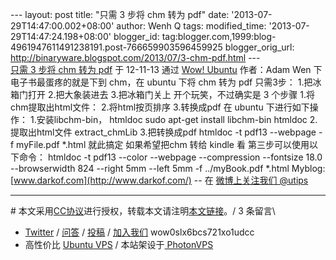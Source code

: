 --- layout: post title: "只需 3 步将 chm 转为 pdf" date:
'2013-07-29T14:47:00.002+08:00' author: Wenh Q tags: modified\_time:
'2013-07-29T14:47:24.198+08:00' blogger\_id:
tag:blogger.com,1999:blog-4961947611491238191.post-766659903596459925
blogger\_orig\_url:
http://binaryware.blogspot.com/2013/07/3-chm-pdf.html ---
[\
只需 3 步将 chm 转为 pdf](http://wowubuntu.com/chm2pdf.html)
于 12-11-13 通过 [Wow! Ubuntu](http://wowubuntu.com/) 作者：Adam Wen
下电子书最蛋疼的就是下到 chm，在 ubuntu 下将 chm 转为 pdf 只需3步：
1.把冰箱门打开 2.把大象装进去 3.把冰箱门关上
开个玩笑，不过确实是 3 个步骤
1.将chm提取出html文件：
2.将html按页排序
3.转换成pdf
在 ubuntu 下进行如下操作：
1.安装libchm-bin， htmldoc
sudo apt-get install libchm-bin htmldoc
2.提取出html文件
extract\_chmLib
3.把转换成pdf
htmldoc -t pdf13 --webpage -f myFile.pdf \*.html
就此搞定 如果希望把chm 转给 kindle 看
第三步可以使用以下命令：
htmldoc -t pdf13 --color --webpage --compression --fontsize 18.0
--browserwidth 824 --right 5mm --left 5mm -f ../myBook.pdf \*.html
Myblog: [www.darkof.com](http://www.darkof.com/)
-- 在 [微博上关注我们 @utips](http://t.sina.com.cn/utips)

* * * * *

\#
本文采用[CC协议](http://creativecommons.org/licenses/by/2.5/cn/)进行授权，转载本文请注明[本文链接](http://wowubuntu.com/chm2pdf.html)。/
3 条留言\
- [Twitter](http://twitter.com/ubuntu_tips) /
[问答](http://wowubuntu.com/ask) / [投稿](http://wowubuntu.com/submit) /
[加入我们](http://wowubuntu.com/join) wow0slx6bcs721xo1udcc
- 高性价比 [Ubuntu VPS](http://wowubuntu.com/vps.html) /
本站架设于[ PhotonVPS](http://www.photonvps.com/billing/aff.php?aff=129)
